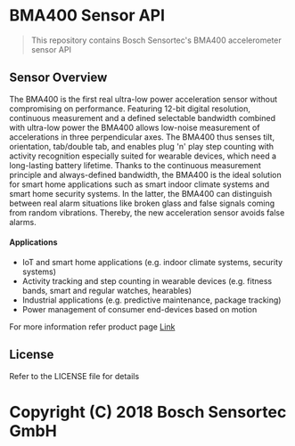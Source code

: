 # BMA400 Sensor API

> This repository contains Bosch Sensortec's BMA400 accelerometer sensor API

## Sensor Overview
The BMA400 is the first real ultra-low power acceleration sensor without compromising on performance. Featuring 12-bit digital resolution, continuous measurement and a defined selectable bandwidth combined with ultra-low power the BMA400 allows low-noise measurement of accelerations in three perpendicular axes. The BMA400 thus senses tilt, orientation, tab/double tab, and enables plug 'n' play step counting with activity recognition especially suited for wearable devices, which need a long-lasting battery lifetime. Thanks to the continuous measurement principle and always-defined bandwidth, the BMA400 is the ideal solution for smart home applications such as smart indoor climate systems and smart home security systems. In the latter, the BMA400 can distinguish between real alarm situations like broken glass and false signals coming from random vibrations. Thereby, the new acceleration sensor avoids false alarms.

#### Applications

- IoT and smart home applications (e.g. indoor climate systems, security systems)
- Activity tracking and step counting in wearable devices (e.g. fitness bands, smart and regular watches, hearables)
- Industrial applications (e.g. predictive maintenance, package tracking)
- Power management of consumer end-devices based on motion


For more information refer product page [Link](https://www.bosch-sensortec.com/bst/products/all_products/bma400_1)

## License
Refer to the LICENSE file for details

# Copyright (C) 2018 Bosch Sensortec GmbH
